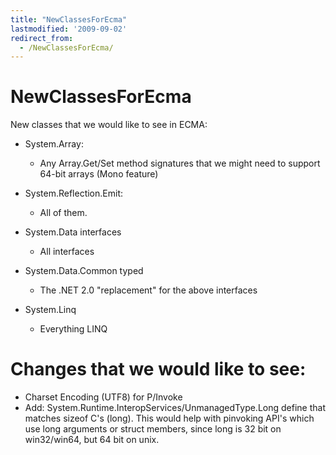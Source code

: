 ```yaml
---
title: "NewClassesForEcma"
lastmodified: '2009-09-02'
redirect_from:
  - /NewClassesForEcma/
---
```


NewClassesForEcma
=================

New classes that we would like to see in ECMA:

-   System.Array:
    -   Any Array.Get/Set method signatures that we might need to support 64-bit arrays (Mono feature)

-   System.Reflection.Emit:
    -   All of them.

-   System.Data interfaces
    -   All interfaces
-   System.Data.Common typed
    -   The .NET 2.0 "replacement" for the above interfaces

-   System.Linq
    -   Everything LINQ

Changes that we would like to see:
==================================

-   Charset Encoding (UTF8) for P/Invoke
-   Add: System.Runtime.InteropServices/UnmanagedType.Long define that matches sizeof C's (long). This would help with pinvoking API's which use long arguments or struct members, since long is 32 bit on win32/win64, but 64 bit on unix.


